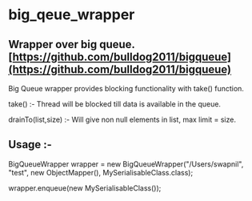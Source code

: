 # big_qeue_wrapper
## Wrapper over big queue. [https://github.com/bulldog2011/bigqueue](https://github.com/bulldog2011/bigqueue)

Big Queue wrapper provides blocking functionality with take() function. 

take() :-   Thread will be blocked till data is available in the queue. 

drainTo(list,size) :- Will give non null elements in list, max limit = size.

## Usage :-

BigQueueWrapper wrapper = new BigQueueWrapper("/Users/swapnil", "test", new ObjectMapper(), MySerialisableClass.class);

wrapper.enqueue(new MySerialisableClass());



 
